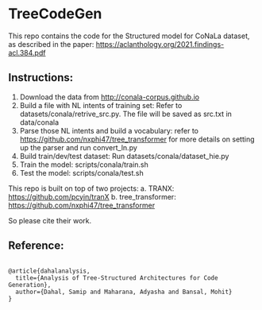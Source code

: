 # TreeCodeGen

This repo contains the code for the Structured model for CoNaLa dataset, as described in the paper: https://aclanthology.org/2021.findings-acl.384.pdf


## Instructions:

1. Download the data from http://conala-corpus.github.io
1. Build a file with NL intents of training set: Refer to datasets/conala/retrive_src.py. The file will be saved as src.txt in data/conala
1. Parse those NL intents and build a vocabulary: refer to https://github.com/nxphi47/tree_transformer for more details on setting up the parser and run convert_ln.py
1. Build train/dev/test dataset: Run datasets/conala/dataset_hie.py
1. Train the model: scripts/conala/train.sh
1. Test the model: scripts/conala/test.sh


This repo is built on top of two projects:
a. TRANX: https://github.com/pcyin/tranX
b. tree_transformer: https://github.com/nxphi47/tree_transformer

So please cite their work. 

## Reference:
```

@article{dahalanalysis,
  title={Analysis of Tree-Structured Architectures for Code Generation},
  author={Dahal, Samip and Maharana, Adyasha and Bansal, Mohit}
}

```